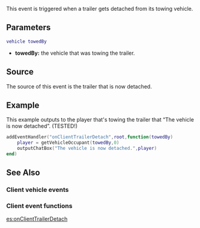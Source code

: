 This event is triggered when a trailer gets detached from its towing vehicle.

Parameters
----------

``` lua
vehicle towedBy
```

-   **towedBy:** the vehicle that was towing the trailer.

Source
------

The source of this event is the trailer that is now detached.

Example
-------

This example outputs to the player that's towing the trailer that “The vehicle is now detached”. (TESTED!)

``` lua
addEventHandler("onClientTrailerDetach",root,function(towedBy)
    player = getVehicleOccupant(towedBy,0)
    outputChatBox("The vehicle is now detached.",player)
end)
```

See Also
--------

### Client vehicle events

### Client event functions

[es:onClientTrailerDetach](/docs/es:onclienttrailerdetach.md "wikilink")
